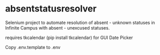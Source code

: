 # absentstatusresolver
Selenium project to automate resolution of absent - unknown statuses in Infinite Campus with absent - unexcused statuses.

requires tkcalendar (pip install tkcalendar) for GUI Date Picker

Copy .env.template to .env